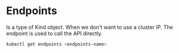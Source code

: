 # Endpoints

Is a type of Kind object. When we don't want to use a cluster IP. The endpoint is used to call the API directly.

```bash
kubectl get endpoints <endpoints-name>
```

